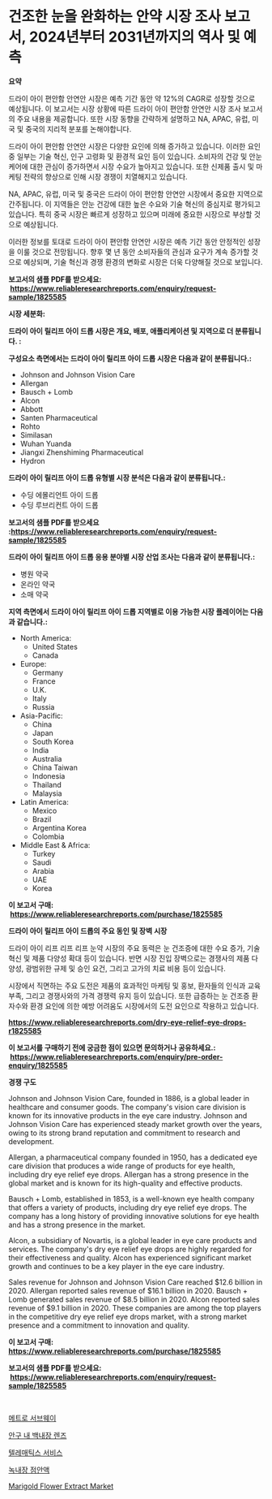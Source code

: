 <p><h1>건조한 눈을 완화하는 안약 시장 조사 보고서, 2024년부터 2031년까지의 역사 및 예측</h1></p><p><strong>요약</strong></p>
<p><p>드라이 아이 편안함 안연안 시장은 예측 기간 동안 약 12%의 CAGR로 성장할 것으로 예상됩니다. 이 보고서는 시장 상황에 따른 드라이 아이 편안함 안연안 시장 조사 보고서의 주요 내용을 제공합니다. 또한 시장 동향을 간략하게 설명하고 NA, APAC, 유럽, 미국 및 중국의 지리적 분포를 논해야합니다.</p><p>드라이 아이 편안함 안연안 시장은 다양한 요인에 의해 증가하고 있습니다. 이러한 요인 중 일부는 기술 혁신, 인구 고령화 및 환경적 요인 등이 있습니다. 소비자의 건강 및 안눈 케어에 대한 관심이 증가하면서 시장 수요가 높아지고 있습니다. 또한 신제품 출시 및 마케팅 전략의 향상으로 인해 시장 경쟁이 치열해지고 있습니다.</p><p>NA, APAC, 유럽, 미국 및 중국은 드라이 아이 편안함 안연안 시장에서 중요한 지역으로 간주됩니다. 이 지역들은 안눈 건강에 대한 높은 수요와 기술 혁신의 중심지로 평가되고 있습니다. 특히 중국 시장은 빠르게 성장하고 있으며 미래에 중요한 시장으로 부상할 것으로 예상됩니다.</p><p>이러한 정보를 토대로 드라이 아이 편안함 안연안 시장은 예측 기간 동안 안정적인 성장을 이룰 것으로 전망됩니다. 향후 몇 년 동안 소비자들의 관심과 요구가 계속 증가할 것으로 예상되며, 기술 혁신과 경쟁 환경의 변화로 시장은 더욱 다양해질 것으로 보입니다.</p></p>
<p><strong>보고서의 샘플 PDF를 받으세요: &nbsp;<a href="https://www.reliableresearchreports.com/enquiry/request-sample/1825585">https://www.reliableresearchreports.com/enquiry/request-sample/1825585</a></strong></p>
<p><strong>시장 세분화:</strong></p>
<p><strong> 드라이 아이 릴리프 아이 드롭 시장은 개요, 배포, 애플리케이션 및 지역으로 더 분류됩니다. :</strong></p>
<p><strong>구성요소 측면에서는 드라이 아이 릴리프 아이 드롭 시장은 다음과 같이 분류됩니다.:</strong></p>
<p><ul><li>Johnson and Johnson Vision Care</li><li>Allergan</li><li>Bausch + Lomb</li><li>Alcon</li><li>Abbott</li><li>Santen Pharmaceutical</li><li>Rohto</li><li>Similasan</li><li>Wuhan Yuanda</li><li>Jiangxi Zhenshiming Pharmaceutical</li><li>Hydron</li></ul></p>
<p><strong> 드라이 아이 릴리프 아이 드롭 유형별 시장 분석은 다음과 같이 분류됩니다.:</strong></p>
<p><ul><li>수딩 에몰리언트 아이 드롭</li><li>수딩 루브리컨트 아이 드롭</li></ul></p>
<p><strong>보고서의 샘플 PDF를 받으세요 :<a href="https://www.reliableresearchreports.com/enquiry/request-sample/1825585">https://www.reliableresearchreports.com/enquiry/request-sample/1825585</a></strong></p>
<p><strong> 드라이 아이 릴리프 아이 드롭 응용 분야별 시장 산업 조사는 다음과 같이 분류됩니다.:</strong></p>
<p><ul><li>병원 약국</li><li>온라인 약국</li><li>소매 약국</li></ul></p>
<p><strong>지역 측면에서 드라이 아이 릴리프 아이 드롭 지역별로 이용 가능한 시장 플레이어는 다음과 같습니다.:</strong></p>
<p><ul>
    <li>
        North America:
        <ul>
            <li>United States</li>
            <li>Canada</li>
        </ul>
    </li>
    <li>
        Europe:
        <ul>
            <li>Germany</li>
            <li>France</li>
            <li>U.K.</li>
            <li>Italy</li>
            <li>Russia</li>
        </ul>
    </li>
    <li>
        Asia-Pacific:
        <ul>
            <li>China</li>
            <li>Japan</li>
            <li>South Korea</li>
            <li>India</li>
            <li>Australia</li>
            <li>China Taiwan</li>
            <li>Indonesia</li>
            <li>Thailand</li>
            <li>Malaysia</li>
        </ul>
    </li>
    <li>
        Latin America:
        <ul>
            <li>Mexico</li>
            <li>Brazil</li>
            <li>Argentina Korea</li>
            <li>Colombia</li>
        </ul>
    </li>
    <li>
        Middle East & Africa:
        <ul>
            <li>Turkey</li>
            <li>Saudi</li>
            <li>Arabia</li>
            <li>UAE</li>
            <li>Korea</li>
        </ul>
    </li>
    </ul></p>
<p><strong>이 보고서 구매: &nbsp;<a href="https://www.reliableresearchreports.com/purchase/1825585">https://www.reliableresearchreports.com/purchase/1825585</a></strong></p>
<p><strong>드라이 아이 릴리프 아이 드롭의 주요 동인 및 장벽 시장</strong></p>
<p><p>드라이 아이 리프 리프 리프 눈약 시장의 주요 동력은 눈 건조증에 대한 수요 증가, 기술 혁신 및 제품 다양성 확대 등이 있습니다. 반면 시장 진입 장벽으로는 경쟁사의 제품 다양성, 광범위한 규제 및 승인 요건, 그리고 고가의 치료 비용 등이 있습니다.</p><p>시장에서 직면하는 주요 도전은 제품의 효과적인 마케팅 및 홍보, 환자들의 인식과 교육 부족, 그리고 경쟁사와의 가격 경쟁력 유지 등이 있습니다. 또한 급증하는 눈 건조증 환자수와 환경 요인에 의한 예방 어려움도 시장에서의 도전 요인으로 작용하고 있습니다.</p></p>
<p><strong><a href="https://www.reliableresearchreports.com/dry-eye-relief-eye-drops-r1825585">https://www.reliableresearchreports.com/dry-eye-relief-eye-drops-r1825585</a></strong></p>
<p><strong>이 보고서를 구매하기 전에 궁금한 점이 있으면 문의하거나 공유하세요.: &nbsp;<a href="https://www.reliableresearchreports.com/enquiry/pre-order-enquiry/1825585">https://www.reliableresearchreports.com/enquiry/pre-order-enquiry/1825585</a></strong></p>
<p><strong>경쟁 구도</strong></p>
<p><p>Johnson and Johnson Vision Care, founded in 1886, is a global leader in healthcare and consumer goods. The company's vision care division is known for its innovative products in the eye care industry. Johnson and Johnson Vision Care has experienced steady market growth over the years, owing to its strong brand reputation and commitment to research and development.</p><p>Allergan, a pharmaceutical company founded in 1950, has a dedicated eye care division that produces a wide range of products for eye health, including dry eye relief eye drops. Allergan has a strong presence in the global market and is known for its high-quality and effective products.</p><p>Bausch + Lomb, established in 1853, is a well-known eye health company that offers a variety of products, including dry eye relief eye drops. The company has a long history of providing innovative solutions for eye health and has a strong presence in the market.</p><p>Alcon, a subsidiary of Novartis, is a global leader in eye care products and services. The company's dry eye relief eye drops are highly regarded for their effectiveness and quality. Alcon has experienced significant market growth and continues to be a key player in the eye care industry.</p><p>Sales revenue for Johnson and Johnson Vision Care reached $12.6 billion in 2020. Allergan reported sales revenue of $16.1 billion in 2020. Bausch + Lomb generated sales revenue of $8.5 billion in 2020. Alcon reported sales revenue of $9.1 billion in 2020. These companies are among the top players in the competitive dry eye relief eye drops market, with a strong market presence and a commitment to innovation and quality.</p></p>
<p><strong>이 보고서 구매: &nbsp; <a href="https://www.reliableresearchreports.com/purchase/1825585">https://www.reliableresearchreports.com/purchase/1825585</a></strong></p>
<p><strong>보고서의 샘플 PDF를 받으세요: &nbsp;<a href="https://www.reliableresearchreports.com/enquiry/request-sample/1825585">https://www.reliableresearchreports.com/enquiry/request-sample/1825585</a></strong><strong></strong></p>
<p>&nbsp;</p>
<p><p><a href="https://medium.com/@juddmetz/%EC%A7%80%ED%95%98%EC%B2%A0-%EC%8B%9C%EC%9E%A5-%EC%A0%90%EC%9C%A0%EC%9C%A8-%EB%B3%80%ED%99%94%EC%99%80-%EC%8B%9C%EC%9E%A5-%EC%84%B1%EC%9E%A5-%EC%B6%94%EC%9D%B4-2024-2031-032fb617c6c2">메트로 서브웨이</a></p><p><a href="https://github.com/JackieFauhey9089475/Market-Research-Report-List-1/blob/main/155466531686.md">안구 내 백내장 렌즈</a></p><p><a href="https://medium.com/@cierrahayes645/%ED%85%94%EB%A0%88%EB%A7%A4%ED%8B%B1%EC%8A%A4-%EC%84%9C%EB%B9%84%EC%8A%A4-%EC%8B%9C%EC%9E%A5-%EC%A7%80%ED%91%9C-%ED%95%B4%EB%8F%85-%EC%8B%9C%EC%9E%A5-%EC%A0%90%EC%9C%A0%EC%9C%A8-%ED%8A%B8%EB%A0%8C%EB%93%9C-%EB%B0%8F-%EC%84%B1%EC%9E%A5-%EC%96%91%EC%83%81-34b9dd153582">텔레매틱스 서비스</a></p><p><a href="https://github.com/Howaoole34545/Market-Research-Report-List-1/blob/main/677098831685.md">녹내장 점안액</a></p><p><a href="https://issuu.com/reportprime-2/docs/marigold-flower-extract-market-size-2030.pptx">Marigold Flower Extract Market</a></p></p>